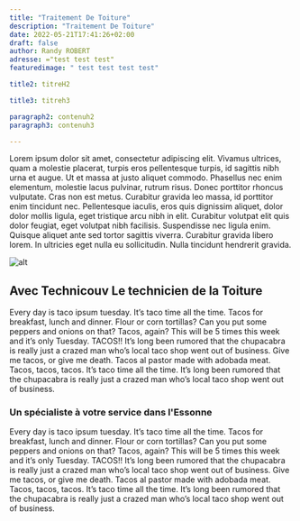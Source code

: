 ```yaml
---
title: "Traitement De Toiture"
description: "Traitement De Toiture"
date: 2022-05-21T17:41:26+02:00
draft: false
author: Randy ROBERT
adresse: ="test test test"
featuredimage: " test test test test"

title2: titreH2

title3: titreh3

paragraph2: contenuh2
paragraph3: contenuh3

---
```



Lorem ipsum dolor sit amet, consectetur adipiscing elit. Vivamus ultrices, quam a molestie placerat, turpis eros pellentesque turpis, id sagittis nibh urna et augue. Ut et massa at justo aliquet commodo. Phasellus nec enim elementum, molestie lacus pulvinar, rutrum risus. Donec porttitor rhoncus vulputate. Cras non est metus. Curabitur gravida leo massa, id porttitor enim tincidunt nec. Pellentesque iaculis, eros quis dignissim aliquet, dolor dolor mollis ligula, eget tristique arcu nibh in elit. Curabitur volutpat elit quis dolor feugiat, eget volutpat nibh facilisis. Suspendisse nec ligula enim. Quisque aliquet ante sed tortor sagittis viverra. Curabitur gravida libero lorem. In ultricies eget nulla eu sollicitudin. Nulla tincidunt hendrerit gravida.



![alt]('url/images/chantiers/pavillon%20toiture%20ronde%20couvreur%2091%20eric%20couvreur.webp')





## Avec Technicouv Le technicien de la Toiture

Every day is taco ipsum tuesday. It’s taco time all the time. Tacos for breakfast, lunch and dinner. Flour or corn tortillas? Can you put some peppers and onions on that? Tacos, again? This will be 5 times this week and it’s only Tuesday. TACOS!! It’s long been rumored that the chupacabra is really just a crazed man who’s local taco shop went out of business. Give me tacos, or give me death. Tacos al pastor made with adobada meat. Tacos, tacos, tacos. It’s taco time all the time. It’s long been rumored that the chupacabra is really just a crazed man who’s local taco shop went out of business.


### Un spécialiste à votre service dans l'Essonne


Every day is taco ipsum tuesday. It’s taco time all the time. Tacos for breakfast, lunch and dinner. Flour or corn tortillas? Can you put some peppers and onions on that? Tacos, again? This will be 5 times this week and it’s only Tuesday. TACOS!! It’s long been rumored that the chupacabra is really just a crazed man who’s local taco shop went out of business. Give me tacos, or give me death. Tacos al pastor made with adobada meat. Tacos, tacos, tacos. It’s taco time all the time. It’s long been rumored that the chupacabra is really just a crazed man who’s local taco shop went out of business.


